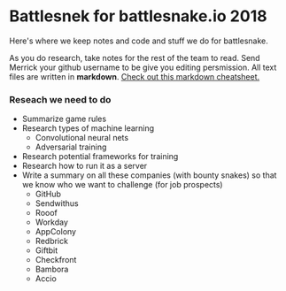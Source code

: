 # Battlesnek for battlesnake.io 2018
Here's where we keep notes and code and stuff we do for battlesnake.

As you do research, take notes for the rest of the team to read. Send Merrick your github username to be give you editing persmission. All text files are written in **markdown**. [Check out this markdown cheatsheet.](https://github.com/adam-p/markdown-here/wiki/Markdown-Cheatsheet)

### Reseach we need to do

* Summarize game rules
* Research types of machine learning
  * Convolutional neural nets
  * Adversarial training
* Research potential frameworks for training
* Research how to run it as a server
* Write a summary on all these companies (with bounty snakes) so that we know who we want to challenge (for job prospects)
	* GitHub
	* Sendwithus
	* Rooof
	* Workday
	* AppColony
	* Redbrick
	* Giftbit
	* Checkfront
	* Bambora
	* Accio
